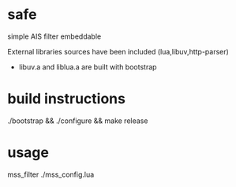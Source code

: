 safe
====

simple AIS filter embeddable

External libraries sources have been included (lua,libuv,http-parser)
- libuv.a and liblua.a are built with bootstrap 


build instructions
==================
./bootstrap && ./configure && make release
 

usage
=====

mss_filter ./mss_config.lua
